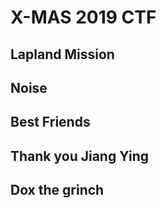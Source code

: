 # X-MAS 2019 CTF

## Lapland Mission

## Noise

## Best Friends

## Thank you Jiang Ying

## Dox the grinch
